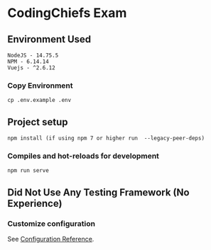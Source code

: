 # CodingChiefs Exam
## Environment Used
```
NodeJS - 14.75.5
NPM - 6.14.14
Vuejs - ^2.6.12
```

### Copy Environment
```
cp .env.example .env
```
## Project setup
```
npm install (if using npm 7 or higher run  --legacy-peer-deps)
```

### Compiles and hot-reloads for development
```
npm run serve
```
## Did Not Use Any Testing Framework (No Experience)

### Customize configuration
See [Configuration Reference](https://cli.vuejs.org/config/).
